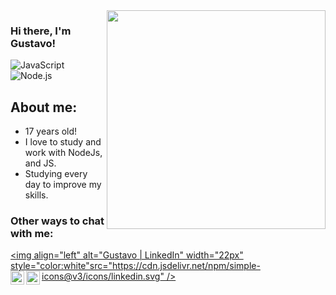 
<img align="right" src="https://agencefl.com/wp-content/uploads/2020/05/creation-site-internet-perpignan-1.png" height="350"/>

### Hi there, I'm Gustavo! 

![JavaScript](https://img.shields.io/badge/javascript-%23323330.svg?style=for-the-badge&logo=javascript&logoColor=%23F7DF1E)
![Node.js](https://img.shields.io/badge/Node.js-43853D?style=for-the-badge&logo=node.js&logoColor=white)

## About me:
-  17 years old!
-  I love to study and work with NodeJs, and JS.
-  Studying every day to improve my skills.

### Other ways to chat with me:

[<img align="left" alt="Gustavo | LinkedIn" width="22px" style="color:white"src="https://cdn.jsdelivr.net/npm/simple-icons@v3/icons/linkedin.svg" />][linkedin]
[<img align="left" alt="Gustavo | WhatsApp" width="22px" src="https://cdn.jsdelivr.net/npm/simple-icons@v3/icons/whatsapp.svg" />][whatsapp]
[<img align="left" alt="Gustavo | Instagram" width="22px" src="https://cdn.jsdelivr.net/npm/simple-icons@v3/icons/instagram.svg" />][instagram]

[instagram]: https://www.instagram.com/gu.vieira02/
[linkedin]: https://www.linkedin.com/in/gustavovieirarodrigues/
[whatsapp]: https://api.whatsapp.com/send?phone=5511994133244&text=Pode%20salvar%20meu%20contato%20como%20GustavoVieira!
